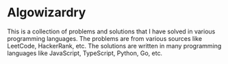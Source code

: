 # Algowizardry

This is a collection of problems and solutions that I have solved in various programming languages.
The problems are from various sources like LeetCode, HackerRank, etc. The solutions are written in many programming languages like JavaScript, TypeScript, Python, Go, etc.

